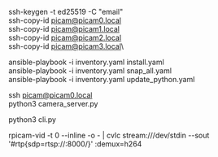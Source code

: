 ssh-keygen -t ed25519 -C "email"\
ssh-copy-id picam@picam0.local\
ssh-copy-id picam@picam1.local\
ssh-copy-id picam@picam2.local\
ssh-copy-id picam@picam3.local\

ansible-playbook -i inventory.yaml install.yaml\
ansible-playbook -i inventory.yaml snap_all.yaml\
ansible-playbook -i inventory.yaml update_python.yaml

ssh picam@picam0.local\
python3 camera_server.py

python3 cli.py

rpicam-vid -t 0 --inline -o - | cvlc stream:///dev/stdin --sout '#rtp{sdp=rtsp://:8000/}' :demux=h264